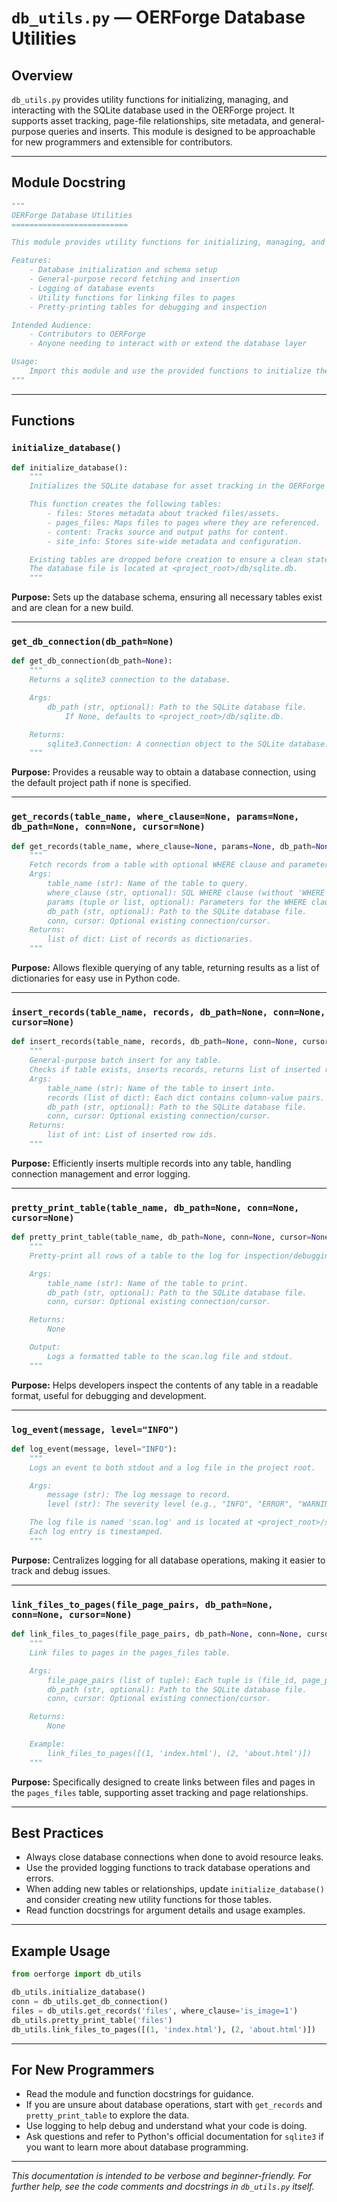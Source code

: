 # `db_utils.py` — OERForge Database Utilities

## Overview

`db_utils.py` provides utility functions for initializing, managing, and interacting with the SQLite database used in the OERForge project. It supports asset tracking, page-file relationships, site metadata, and general-purpose queries and inserts. This module is designed to be approachable for new programmers and extensible for contributors.

---

## Module Docstring

```python
"""
OERForge Database Utilities
==========================

This module provides utility functions for initializing, managing, and interacting with the SQLite database used in the OERForge project. It supports asset tracking, page-file relationships, site metadata, and general-purpose queries and inserts.

Features:
    - Database initialization and schema setup
    - General-purpose record fetching and insertion
    - Logging of database events
    - Utility functions for linking files to pages
    - Pretty-printing tables for debugging and inspection

Intended Audience:
    - Contributors to OERForge
    - Anyone needing to interact with or extend the database layer

Usage:
    Import this module and use the provided functions to initialize the database, insert or fetch records, and link files to pages. All functions are documented with clear arguments and return values.
"""
```

---

## Functions

### `initialize_database()`

```python
def initialize_database():
    """
    Initializes the SQLite database for asset tracking in the OERForge project.

    This function creates the following tables:
        - files: Stores metadata about tracked files/assets.
        - pages_files: Maps files to pages where they are referenced.
        - content: Tracks source and output paths for content.
        - site_info: Stores site-wide metadata and configuration.

    Existing tables are dropped before creation to ensure a clean state.
    The database file is located at <project_root>/db/sqlite.db.
    """
```

**Purpose:** Sets up the database schema, ensuring all necessary tables exist and are clean for a new build.

---

### `get_db_connection(db_path=None)`

```python
def get_db_connection(db_path=None):
    """
    Returns a sqlite3 connection to the database.

    Args:
        db_path (str, optional): Path to the SQLite database file.
            If None, defaults to <project_root>/db/sqlite.db.

    Returns:
        sqlite3.Connection: A connection object to the SQLite database.
    """
```

**Purpose:** Provides a reusable way to obtain a database connection, using the default project path if none is specified.

---

### `get_records(table_name, where_clause=None, params=None, db_path=None, conn=None, cursor=None)`

```python
def get_records(table_name, where_clause=None, params=None, db_path=None, conn=None, cursor=None):
    """
    Fetch records from a table with optional WHERE clause and parameters.
    Args:
        table_name (str): Name of the table to query.
        where_clause (str, optional): SQL WHERE clause (without 'WHERE').
        params (tuple or list, optional): Parameters for the WHERE clause.
        db_path (str, optional): Path to the SQLite database file.
        conn, cursor: Optional existing connection/cursor.
    Returns:
        list of dict: List of records as dictionaries.
    """
```

**Purpose:** Allows flexible querying of any table, returning results as a list of dictionaries for easy use in Python code.

---

### `insert_records(table_name, records, db_path=None, conn=None, cursor=None)`

```python
def insert_records(table_name, records, db_path=None, conn=None, cursor=None):
    """
    General-purpose batch insert for any table.
    Checks if table exists, inserts records, returns list of inserted row ids.
    Args:
        table_name (str): Name of the table to insert into.
        records (list of dict): Each dict contains column-value pairs.
        db_path (str, optional): Path to the SQLite database file.
        conn, cursor: Optional existing connection/cursor.
    Returns:
        list of int: List of inserted row ids.
    """
```

**Purpose:** Efficiently inserts multiple records into any table, handling connection management and error logging.

---

### `pretty_print_table(table_name, db_path=None, conn=None, cursor=None)`

```python
def pretty_print_table(table_name, db_path=None, conn=None, cursor=None):
    """
    Pretty-print all rows of a table to the log for inspection/debugging.

    Args:
        table_name (str): Name of the table to print.
        db_path (str, optional): Path to the SQLite database file.
        conn, cursor: Optional existing connection/cursor.

    Returns:
        None

    Output:
        Logs a formatted table to the scan.log file and stdout.
    """
```

**Purpose:** Helps developers inspect the contents of any table in a readable format, useful for debugging and development.

---

### `log_event(message, level="INFO")`

```python
def log_event(message, level="INFO"):
    """
    Logs an event to both stdout and a log file in the project root.

    Args:
        message (str): The log message to record.
        level (str): The severity level (e.g., "INFO", "ERROR", "WARNING").

    The log file is named 'scan.log' and is located at <project_root>/scan.log.
    Each log entry is timestamped.
    """
```

**Purpose:** Centralizes logging for all database operations, making it easier to track and debug issues.

---

### `link_files_to_pages(file_page_pairs, db_path=None, conn=None, cursor=None)`

```python
def link_files_to_pages(file_page_pairs, db_path=None, conn=None, cursor=None):
    """
    Link files to pages in the pages_files table.

    Args:
        file_page_pairs (list of tuple): Each tuple is (file_id, page_path).
        db_path (str, optional): Path to the SQLite database file.
        conn, cursor: Optional existing connection/cursor.

    Returns:
        None

    Example:
        link_files_to_pages([(1, 'index.html'), (2, 'about.html')])
    """
```

**Purpose:** Specifically designed to create links between files and pages in the `pages_files` table, supporting asset tracking and page relationships.

---

## Best Practices

- Always close database connections when done to avoid resource leaks.
- Use the provided logging functions to track database operations and errors.
- When adding new tables or relationships, update `initialize_database()` and consider creating new utility functions for those tables.
- Read function docstrings for argument details and usage examples.

---

## Example Usage

```python
from oerforge import db_utils

db_utils.initialize_database()
conn = db_utils.get_db_connection()
files = db_utils.get_records('files', where_clause='is_image=1')
db_utils.pretty_print_table('files')
db_utils.link_files_to_pages([(1, 'index.html'), (2, 'about.html')])
```

---

## For New Programmers

- Read the module and function docstrings for guidance.
- If you are unsure about database operations, start with `get_records` and `pretty_print_table` to explore the data.
- Use logging to help debug and understand what your code is doing.
- Ask questions and refer to Python's official documentation for `sqlite3` if you want to learn more about database programming.

---

*This documentation is intended to be verbose and beginner-friendly. For further help, see the code comments and docstrings in `db_utils.py` itself.*
